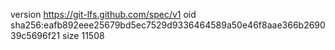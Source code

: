 version https://git-lfs.github.com/spec/v1
oid sha256:eafb892eee25679bd5ec7529d9336464589a50e46f8aae366b269039c5696f21
size 11508
